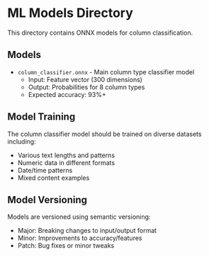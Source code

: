 # ML Models Directory

This directory contains ONNX models for column classification.

## Models

- `column_classifier.onnx` - Main column type classifier model
  - Input: Feature vector (300 dimensions)
  - Output: Probabilities for 8 column types
  - Expected accuracy: 93%+

## Model Training

The column classifier model should be trained on diverse datasets including:
- Various text lengths and patterns
- Numeric data in different formats
- Date/time patterns
- Mixed content examples

## Model Versioning

Models are versioned using semantic versioning:
- Major: Breaking changes to input/output format
- Minor: Improvements to accuracy/features
- Patch: Bug fixes or minor tweaks